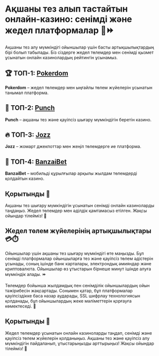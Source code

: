 # Ақшаны тез алып тастайтын онлайн-казино: сенімді және жедел платформалар 💸⏩

Ақшаны тез алу мүмкіндігі ойыншылар үшін басты артықшылықтардың бірі болып табылады. Біз сіздерге жедел төлемдер мен сенімді қызмет ұсынатын онлайн казинолардың рейтингін ұсынамыз.

## 🏆 ТОП-1: [Pokerdom](https://brandplay.link/4k77v2yx)

**Pokerdom** – жедел төлемдер мен ыңғайлы төлем жүйелерін ұсынатын танымал платформа.

## 💸 ТОП-2: [Punch](https://betpunch1.com/d638d6d39)

**Punch** – ақшаны тез және қауіпсіз шығару мүмкіндігін беретін казино. 

## 🔥 ТОП-3: [Jozz](https://tk435zi5i9.com/alt/jozz/registration?e8250665e216213938eeaefaf3e61c0a)

**Jozz** – жомарт джекпоттар мен жеңіл төлемдерге ие платформа. 

## 📱 ТОП-4: [BanzaiBet](https://bnzstr009.com/e9rVJ)

**BanzaiBet** – мобильді құрылғылар арқылы жылдам төлемдерді қолдайтын казино. 

## Қорытынды 🌟

Ақшаны тез шығару мүмкіндігін ұсынатын сенімді онлайн казиноларды таңдаңыз. Жедел төлемдер мен әділдік қамтамасыз етілген. Жақсы ойындар тілейміз! 🎉

## Жедел төлем жүйелерінің артықшылықтары 💳⏱️

Ойыншылар үшін ақшаны тез шығару мүмкіндігі өте маңызды. Бұл сенімді платформалар ойыншыларға тез және қауіпсіз төлем әдістерін ұсынады, соның ішінде банк карталары, электрондық әмияндар және криптовалюта. Ойыншылар өз ұтыстарын бірнеше минут ішінде алуға мүмкіндік алады. ⏩

Төлемдер бойынша жылдамдық пен сенімділік ойыншылардың ойын тәжірибесін жақсартады. Сонымен қатар, бұл платформалар қауіпсіздікке баса назар аударады, SSL шифрлау технологиясын қолданады, бұл ойыншылардың жеке мәліметтерін қорғауға көмектеседі. 🔐

## Қорытынды 🌟

Жедел төлемдер ұсынатын онлайн казиноларды таңдап, сенімді және қауіпсіз төлем жүйелерін қолданыңыз. Ақшаны тез және қауіпсіз алу мүмкіндігін пайдаланып, ұтыстарыңызды арттырыңыз! Жақсы ойындар тілейміз! 🎉
